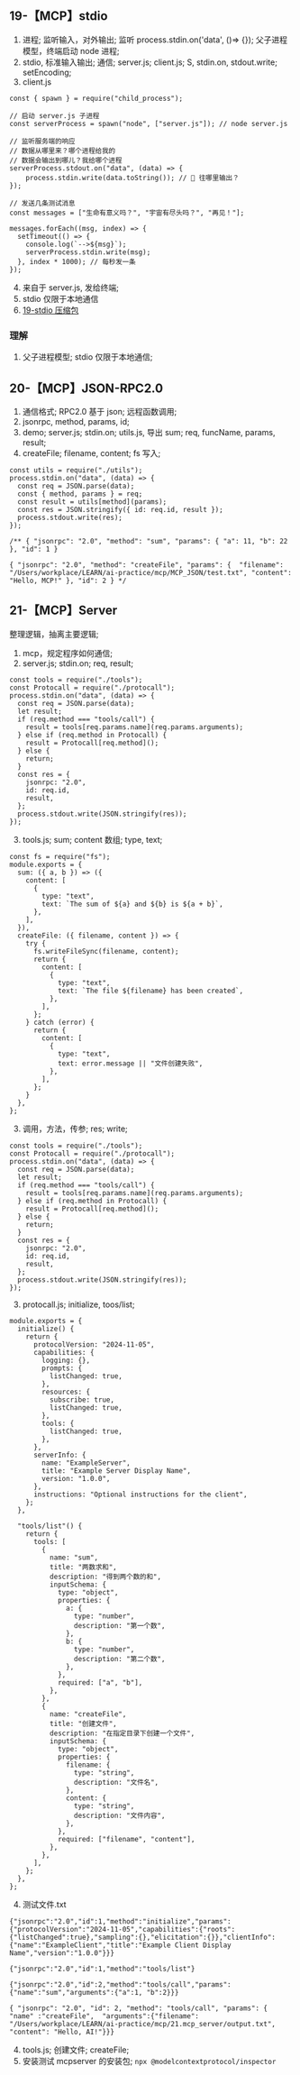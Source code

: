 ## 19-【MCP】stdio

1. 进程; 监听输入，对外输出; 监听 process.stdin.on('data', ()=> {}); 父子进程模型，终端启动 node 进程;
2. stdio, 标准输入输出; 通信; server.js; client.js; S, stdin.on, stdout.write; setEncoding;
3. client.js

```
const { spawn } = require("child_process");

// 启动 server.js 子进程
const serverProcess = spawn("node", ["server.js"]); // node server.js

// 监听服务端的响应
// 数据从哪里来？哪个进程给我的
// 数据会输出到哪儿？我给哪个进程
serverProcess.stdout.on("data", (data) => {
    process.stdin.write(data.toString()); // 🙋 往哪里输出？
});

// 发送几条测试消息
const messages = ["生命有意义吗？", "宇宙有尽头吗？", "再见！"];

messages.forEach((msg, index) => {
  setTimeout(() => {
    console.log(`-->${msg}`);
    serverProcess.stdin.write(msg);
  }, index * 1000); // 每秒发一条
});
```

4. 来自于 server.js, 发给终端;
5. stdio 仅限于本地通信
6. [19-stdio 压缩包](/public/zip/19-stdio.zip)

### 理解

1. 父子进程模型; stdio 仅限于本地通信;

## 20-【MCP】JSON-RPC2.0

1. 通信格式; RPC2.0 基于 json; 远程函数调用;
2. jsonrpc, method, params, id;
3. demo; server.js; stdin.on; utils.js, 导出 sum; req, funcName, params, result;
4. createFile; filename, content; fs 写入;

```
const utils = require("./utils");
process.stdin.on("data", (data) => {
  const req = JSON.parse(data);
  const { method, params } = req;
  const result = utils[method](params);
  const res = JSON.stringify({ id: req.id, result });
  process.stdout.write(res);
});

/** { "jsonrpc": "2.0", "method": "sum", "params": { "a": 11, "b": 22 }, "id": 1 }

{ "jsonrpc": "2.0", "method": "createFile", "params": {  "filename": "/Users/workplace/LEARN/ai-practice/mcp/MCP_JSON/test.txt", "content": "Hello, MCP!" }, "id": 2 } */
```

## 21-【MCP】Server

整理逻辑，抽离主要逻辑;

1. mcp，规定程序如何通信;
2. server.js; stdin.on; req, result;

```
const tools = require("./tools");
const Protocall = require("./protocall");
process.stdin.on("data", (data) => {
  const req = JSON.parse(data);
  let result;
  if (req.method === "tools/call") {
    result = tools[req.params.name](req.params.arguments);
  } else if (req.method in Protocall) {
    result = Protocall[req.method]();
  } else {
    return;
  }
  const res = {
    jsonrpc: "2.0",
    id: req.id,
    result,
  };
  process.stdout.write(JSON.stringify(res));
});
```

3. tools.js; sum; content 数组; type, text;

```
const fs = require("fs");
module.exports = {
  sum: ({ a, b }) => ({
    content: [
      {
        type: "text",
        text: `The sum of ${a} and ${b} is ${a + b}`,
      },
    ],
  }),
  createFile: ({ filename, content }) => {
    try {
      fs.writeFileSync(filename, content);
      return {
        content: [
          {
            type: "text",
            text: `The file ${filename} has been created`,
          },
        ],
      };
    } catch (error) {
      return {
        content: [
          {
            type: "text",
            text: error.message || "文件创建失败",
          },
        ],
      };
    }
  },
};

```

3. 调用，方法，传参; res; write;

```
const tools = require("./tools");
const Protocall = require("./protocall");
process.stdin.on("data", (data) => {
  const req = JSON.parse(data);
  let result;
  if (req.method === "tools/call") {
    result = tools[req.params.name](req.params.arguments);
  } else if (req.method in Protocall) {
    result = Protocall[req.method]();
  } else {
    return;
  }
  const res = {
    jsonrpc: "2.0",
    id: req.id,
    result,
  };
  process.stdout.write(JSON.stringify(res));
});
```

3. protocall.js; initialize, toos/list;

```
module.exports = {
  initialize() {
    return {
      protocolVersion: "2024-11-05",
      capabilities: {
        logging: {},
        prompts: {
          listChanged: true,
        },
        resources: {
          subscribe: true,
          listChanged: true,
        },
        tools: {
          listChanged: true,
        },
      },
      serverInfo: {
        name: "ExampleServer",
        title: "Example Server Display Name",
        version: "1.0.0",
      },
      instructions: "Optional instructions for the client",
    };
  },

  "tools/list"() {
    return {
      tools: [
        {
          name: "sum",
          title: "两数求和",
          description: "得到两个数的和",
          inputSchema: {
            type: "object",
            properties: {
              a: {
                type: "number",
                description: "第一个数",
              },
              b: {
                type: "number",
                description: "第二个数",
              },
            },
            required: ["a", "b"],
          },
        },
        {
          name: "createFile",
          title: "创建文件",
          description: "在指定目录下创建一个文件",
          inputSchema: {
            type: "object",
            properties: {
              filename: {
                type: "string",
                description: "文件名",
              },
              content: {
                type: "string",
                description: "文件内容",
              },
            },
            required: ["filename", "content"],
          },
        },
      ],
    };
  },
};

```

4. 测试文件.txt

```
{"jsonrpc":"2.0","id":1,"method":"initialize","params":{"protocolVersion":"2024-11-05","capabilities":{"roots":{"listChanged":true},"sampling":{},"elicitation":{}},"clientInfo":{"name":"ExampleClient","title":"Example Client Display Name","version":"1.0.0"}}}

{"jsonrpc":"2.0","id":1,"method":"tools/list"}

{"jsonrpc":"2.0","id":2,"method":"tools/call","params":{"name":"sum","arguments":{"a":1, "b":2}}}

{ "jsonrpc": "2.0", "id": 2, "method": "tools/call", "params": { "name" :"createFile",  "arguments":{"filename": "/Users/workplace/LEARN/ai-practice/mcp/21.mcp_server/output.txt", "content": "Hello, AI!"}}}

```

4. tools.js; 创建文件; createFile;
5. 安装测试 mcpserver 的安装包; `npx @modelcontextprotocol/inspector`
